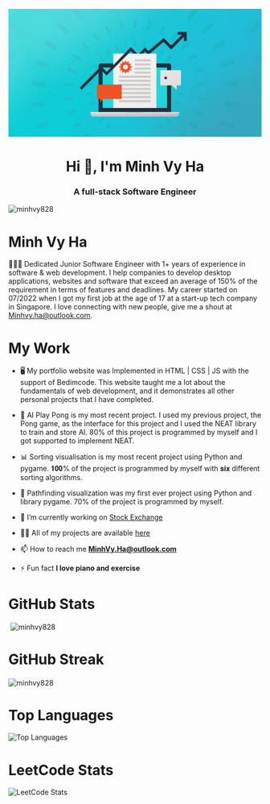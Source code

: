 ![](https://raw.githubusercontent.com/minhvy828/minhvy828/main/a.gif)
<h1 align="center">Hi 👋, I'm Minh Vy Ha</h1>
<h3 align="center">A full-stack Software Engineer</h3>

<p align="left"> <img src="https://komarev.com/ghpvc/?username=minhvy828&label=Profile%20views&color=0e75b6&style=flat" alt="minhvy828" /> </p>

# Minh Vy Ha
👨🏻‍💻 Dedicated Junior Software Engineer with 1+ years of experience in software & web development. I help companies to develop desktop applications, websites and software that exceed an average of 150% of the requirement in terms of features and deadlines. My career started on 07/2022 when I got my first job at the age of 17 at a start-up tech company in Singapore. I love connecting with new people, give me a shout at Minhvy.ha@outlook.com.

# My Work
- 🖥 My portfolio website was Implemented in HTML | CSS | JS with the support of Bedimcode. This website taught me a lot about the fundamentals of web development, and it demonstrates all other personal projects that I have completed.

- 🤖 AI Play Pong is my most recent project. I used my previous project, the Pong game, as the interface for this project and I used the NEAT library to train and store AI. 80% of this project is programmed by myself and I got supported to implement NEAT.

- 📊 Sorting visualisation is my most recent project using Python and pygame. 𝟏𝟎𝟎% of the project is programmed by myself with 𝐬𝐢𝐱 different sorting algorithms.

- 🧭 Pathfinding visualization was my first ever project using Python and library pygame. 70% of the project is programmed by myself.

- 🔭 I’m currently working on [Stock Exchange](https://github.com/minhvy828/Stock-Market)

- 👨‍💻 All of my projects are available [here](https://minhvyha.tech)

- 📫 How to reach me **MinhVy.Ha@outlook.com**


- ⚡ Fun fact **I love piano and exercise**

# GitHub Stats

<p>&nbsp;<img align="center" src="https://github-readme-stats.vercel.app/api?username=minhvy828&theme=github_dark&show_icons=true&count_private=true&include_all_commits=true" alt="minhvy828" /></p>

# GitHub Streak

<p><img align="center" src="http://github-readme-streak-stats.herokuapp.com?user=minhvy828&theme=github-dark-blue&date_format=j%20M%5B%20Y%5D" alt="minhvy828" /></p>

# Top Languages

![Top Languages](https://github-readme-stats.vercel.app/api/top-langs/?username=minhvy828&langs_count=8&theme=github_dark)

# LeetCode Stats

![LeetCode Stats](https://leetcode.card.workers.dev/minhvy828?theme=dark&font=baloo&extension=activity)




